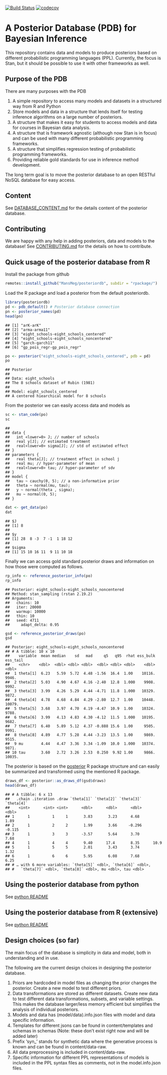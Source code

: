<!-- README.md is generated from README.Rmd. Please edit that file -->
[![Build
Status](https://travis-ci.org/MansMeg/posteriordb.svg?branch=master)](https://travis-ci.org/MansMeg/posteriordb)
[![codecov](https://codecov.io/gh/MansMeg/posteriordb/branch/master/graph/badge.svg)](https://codecov.io/gh/MansMeg/posteriordb)

A Posterior Database (PDB) for Bayesian Inference
=================================================

This repository contains data and models to produce posteriors based on
different probabilistic programming languages (PPL). Currently, the
focus is Stan, but it should be possible to use it with other frameworks
as well.

Purpose of the PDB
------------------

There are many purposes with the PDB

1.  A simple repository to access many models and datasets in a
    structured way from R and Python
2.  Store models and data in a structure that lends itself for testing
    inference algorithms on a large number of posteriors.
3.  A structure that makes it easy for students to access models and
    data for courses in Bayesian data analysis.
4.  A structure that is framework agnostic (although now Stan is in
    focus) and can be used with many different probabilistic programming
    frameworks.
5.  A structure that simplifies regression testing of probabilistic
    programming frameworks.
6.  Providing reliable gold standards for use in inference method
    development.

The long term goal is to move the posterior database to an open RESTful
NoSQL database for easy access.

Content
-------

See
[DATABASE\_CONTENT.md](https://github.com/MansMeg/posteriordb/blob/master/doc/DATABASE_CONTENT.md)
for the details content of the posterior database.

Contributing
------------

We are happy with any help in adding posteriors, data and models to the
database! See
[CONTRIBUTING.md](https://github.com/MansMeg/posteriordb/blob/master/doc/CONTRIBUTING.md)
for the details on how to contribute.

Quick usage of the posterior database from R
--------------------------------------------

Install the package from github

``` r
remotes::install_github("MansMeg/posteriordb", subdir = "rpackage/")
```

Load the R package and load a posterior from the default posteriordb.

``` r
library(posteriordb)
pd <- pdb_default() # Posterior database connection
pn <- posterior_names(pd)
head(pn)
```

    ## [1] "arK-arK"                                
    ## [2] "arma-arma11"                            
    ## [3] "eight_schools-eight_schools_centered"   
    ## [4] "eight_schools-eight_schools_noncentered"
    ## [5] "garch-garch11"                          
    ## [6] "gp_pois_regr-gp_pois_regr"

``` r
po <- posterior("eight_schools-eight_schools_centered", pdb = pd)
po
```

    ## Posterior
    ## 
    ## Data: eight_schools
    ## The 8 schools dataset of Rubin (1981)
    ## 
    ## Model: eight_schools_centered
    ## A centered hiearchical model for 8 schools

From the posterior we can easily access data and models as

``` r
sc <- stan_code(po)
sc
```

    ## 
    ## data {
    ##   int <lower=0> J; // number of schools
    ##   real y[J]; // estimated treatment
    ##   real<lower=0> sigma[J]; // std of estimated effect
    ## }
    ## parameters {
    ##   real theta[J]; // treatment effect in school j
    ##   real mu; // hyper-parameter of mean
    ##   real<lower=0> tau; // hyper-parameter of sdv
    ## }
    ## model {
    ##   tau ~ cauchy(0, 5); // a non-informative prior
    ##   theta ~ normal(mu, tau);
    ##   y ~ normal(theta , sigma);
    ##   mu ~ normal(0, 5);
    ## }

``` r
dat <- get_data(po)
dat
```

    ## $J
    ## [1] 8
    ## 
    ## $y
    ## [1] 28  8 -3  7 -1  1 18 12
    ## 
    ## $sigma
    ## [1] 15 10 16 11  9 11 10 18

Finally we can access gold standard posterior draws and information on
how those were computed as follows.

``` r
rp_info <- reference_posterior_info(po)
rp_info
```

    ## Posterior: eight_schools-eight_schools_noncentered
    ## Method: stan_sampling (rstan 2.19.2)
    ## Arguments:
    ##   chains: 10
    ##   iter: 20000
    ##   warmup: 10000
    ##   thin: 10
    ##   seed: 4711
    ##     adapt_delta: 0.95

``` r
gsd <- reference_posterior_draws(po)
gsd
```

    ## Posterior: eight_schools-eight_schools_noncentered
    ## # A tibble: 10 x 10
    ##    variable  mean median    sd   mad     q5   q95  rhat ess_bulk ess_tail
    ##    <chr>    <dbl>  <dbl> <dbl> <dbl>  <dbl> <dbl> <dbl>    <dbl>    <dbl>
    ##  1 theta[1]  6.23   5.59  5.72  4.48 -1.56  16.4  1.00    10116.    9946.
    ##  2 theta[2]  5.03   4.90  4.67  4.16 -2.40  12.8  1.000    9908.    9992.
    ##  3 theta[3]  3.99   4.26  5.29  4.44 -4.71  11.8  1.000   10329.    9872.
    ##  4 theta[4]  4.78   4.68  4.84  4.29 -2.80  12.7  1.00    10448.   10079.
    ##  5 theta[5]  3.68   3.97  4.70  4.19 -4.47  10.9  1.00    10324.    9788.
    ##  6 theta[6]  3.99   4.13  4.83  4.30 -4.12  11.5  1.000   10195.    9682.
    ##  7 theta[7]  6.40   5.89  5.12  4.37 -0.888 15.6  1.00     9505.    9991.
    ##  8 theta[8]  4.89   4.77  5.28  4.44 -3.23  13.5  1.00     9869.    9515.
    ##  9 mu        4.44   4.47  3.36  3.34 -1.09  10.0  1.000   10374.    9871.
    ## 10 tau       3.60   2.72  3.26  2.53  0.250  9.92 1.00     9866.   10035.

The posterior is based on the
[posterior](https://github.com/jgabry/posterior) R package structure and
can easily be summarized and transformed using the mentioned R package.

``` r
draws_df <- posterior::as_draws_df(gsd$draws)
head(draws_df)
```

    ## # A tibble: 6 x 13
    ##   .chain .iteration .draw `theta[1]` `theta[2]` `theta[3]` `theta[4]`
    ##    <int>      <int> <int>      <dbl>      <dbl>      <dbl>      <dbl>
    ## 1      1          1     1       3.83       3.23      4.68       1.89 
    ## 2      1          2     2       1.99       3.66     -0.296     -0.115
    ## 3      1          3     3      -3.57       5.64      3.70       7.68 
    ## 4      1          4     4       9.40      17.4       8.35      10.9  
    ## 5      1          5     5       2.01       3.43      3.74       1.32 
    ## 6      1          6     6       5.95       6.08      7.68       6.25 
    ## # … with 6 more variables: `theta[5]` <dbl>, `theta[6]` <dbl>,
    ## #   `theta[7]` <dbl>, `theta[8]` <dbl>, mu <dbl>, tau <dbl>

Using the posterior database from python
----------------------------------------

See [python README](./python/README.md)

Using the posterior database from R (extensive)
-----------------------------------------------

See [python README](./rpackage/README.md)

Design choices (so far)
-----------------------

The main focus of the database is simplicity in data and model, both in
understanding and in use.

The following are the current design choices in designing the posterior
database.

1.  Priors are hardcoded in model files as changing the prior changes
    the posterior. Create a new model to test different priors.
2.  Data transformations are stored as different datasets. Create new
    data to test different data transformations, subsets, and variable
    settings. This makes the database larger/less memory efficient but
    simplifies the analysis of individual posteriors.
3.  Models and data has (model/data).info.json files with model and data
    specific information.
4.  Templates for different jsons can be found in content/templates and
    schemas in schemas (Note: these don’t exist right now and will be
    added later)
5.  Prefix ‘syn\_’ stands for synthetic data where the generative
    process is known and can be found in content/data-raw.
6.  All data preprocessing is included in content/data-raw.
7.  Specific information for different PPL representations of models is
    included in the PPL syntax files as comments, not in the
    model.info.json files.
